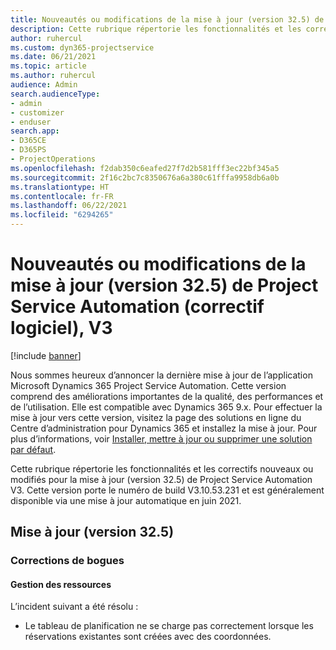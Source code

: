 ```yaml
---
title: Nouveautés ou modifications de la mise à jour (version 32.5) de Project Service Automation (correctif logiciel), V3
description: Cette rubrique répertorie les fonctionnalités et les correctifs disponibles pour la mise à jour (version 32.5) de Project Service Automation, V3.
author: ruhercul
ms.custom: dyn365-projectservice
ms.date: 06/21/2021
ms.topic: article
ms.author: ruhercul
audience: Admin
search.audienceType:
- admin
- customizer
- enduser
search.app:
- D365CE
- D365PS
- ProjectOperations
ms.openlocfilehash: f2dab350c6eafed27f7d2b581fff3ec22bf345a5
ms.sourcegitcommit: 2f16c2bc7c8350676a6a380c61fffa9958db6a0b
ms.translationtype: HT
ms.contentlocale: fr-FR
ms.lasthandoff: 06/22/2021
ms.locfileid: "6294265"
---
```

# <a name="whats-new-or-changed-in-project-service-automation-update-release-325-v3"></a>Nouveautés ou modifications de la mise à jour (version 32.5) de Project Service Automation (correctif logiciel), V3

[!include [banner](../includes/psa-now-project-operations.md)]

Nous sommes heureux d’annoncer la dernière mise à jour de l’application Microsoft Dynamics 365 Project Service Automation. Cette version comprend des améliorations importantes de la qualité, des performances et de l’utilisation. Elle est compatible avec Dynamics 365 9.x. Pour effectuer la mise à jour vers cette version, visitez la page des solutions en ligne du Centre d’administration pour Dynamics 365 et installez la mise à jour. Pour plus d’informations, voir [Installer, mettre à jour ou supprimer une solution par défaut](/power-platform/admin/install-remove-preferred-solution).

Cette rubrique répertorie les fonctionnalités et les correctifs nouveaux ou modifiés pour la mise à jour (version 32.5) de Project Service Automation V3. Cette version porte le numéro de build V3.10.53.231 et est généralement disponible via une mise à jour automatique en juin 2021.

## <a name="update-release-325"></a>Mise à jour (version 32.5)

### <a name="bug-fixes"></a>Corrections de bogues

#### <a name="resource-management"></a>Gestion des ressources

L’incident suivant a été résolu :

- Le tableau de planification ne se charge pas correctement lorsque les réservations existantes sont créées avec des coordonnées.

